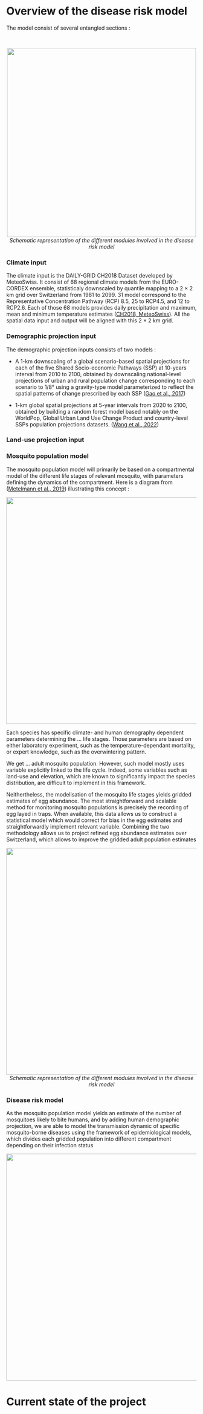 # Overview of the disease risk model

The model consist of several entangled sections :

<br>
<p align="center">
  <img src="https://github.com/ACCR-VBD/Presentation---Swiss-global-change-day/assets/63344790/5d770b36-a17b-4480-9000-7836701aba05" width=500>
  <br>
  <em>Schematic representation of the different modules involved in the disease risk model</em>
</p>

### Climate input
The climate input is the DAILY-GRID CH2018 Dataset developed by MeteoSwiss. It consist of 68 regional climate models from the EURO-CORDEX ensemble, statisticaly downscaled by quantile mapping to a 2 $\times$ 2 km grid over Switzerland from 1981 to 2099. 31 model correspond to the Representative Concentration Pathway (RCP) 8.5, 25 to RCP4.5, and 12 to RCP2.6. Each of those 68 models provides daily precipitation and maximum, mean and minimum temperature estimates ([CH2018, MeteoSwiss](https://www.nccs.admin.ch/nccs/en/home/the-nccs/priority-themes/ch2018-climate-scenarios.html)). All the spatial data input and output will be aligned with this 2 $\times$ 2 km grid.


### Demographic projection input
The demographic projection inputs consists of two models : 

-   A 1-km downscaling of a global scenario-based spatial projections for each of the five Shared Socio-economic Pathways (SSP) at 10-years interval from 2010 to 2100, obtained by downscaling national-level projections of urban and rural population change corresponding to each scenario to 1/8° using a gravity-type model parameterized to reflect the spatial patterns of change prescribed by each SSP ([Gao et al., 2017](https://opensky.ucar.edu/islandora/object/technotes:553))

-   1-km global spatial projections at 5-year intervals from 2020 to 2100, obtained by building a random forest model based notably on the WorldPop, Global Urban Land Use Change Product and country-level SSPs population projections datasets. ([Wang et al., 2022](https://www.nature.com/articles/s41597-022-01675-x))

### Land-use projection input

### Mosquito population model

The mosquito population model will primarily be based on a compartmental model of the different life stages of relevant mosquito, with parameters defining the dynamics of the compartment. Here is a diagram from ([Metelmann et al., 2019](https://royalsocietypublishing.org/doi/10.1098/rsif.2018.0761)) illustrating this concept :

<p align="center">
  <img src="https://github.com/ACCR-VBD/Presentation---Swiss-global-change-day/assets/63344790/9f1dcf31-c9d3-4a22-9009-d66fc36b8ba1" width=600>
</p>

Each species has specific climate- and human demography dependent parameters determining the ... life stages. Those parameters are based on either laboratory experiment, such as the temperature-dependant mortality, or expert knowledge, such as the overwintering pattern.

We get ... adult mosquito population. However, such model mostly uses variable explicitly linked to the life cycle. Indeed, some variables such as land-use and elevation, which are known to significantly impact the species distribution, are difficult to implement in this framework.

Neithertheless, the modelisation of the mosquito life stages yields gridded estimates of egg abundance. The most straightforward and scalable method for monitoring mosquito populations is precisely the recording of egg layed in traps. When available, this data allows us to construct a statistical model which would correct for bias in the egg estimates and straightforwardly implement relevant variable. Combining the two methodology allows us to project refined egg abundance estimates over Switzerland, which allows to improve the gridded adult population estimates 

<p align="center">
  <img src="https://github.com/ACCR-VBD/Presentation---Swiss-global-change-day/assets/63344790/26271975-738a-4aae-8754-fbd02487144b" width=600>
  <br>
  <em>Schematic representation of the different modules involved in the disease risk model</em>
</p>

### Disease risk model

As the mosquito population model yields an estimate of the number of mosquitoes likely to bite humans, and by adding human demographic projection, we are able to model the transmission dynamic of specific mosquito-borne diseases using the framework of epidemiological models, which divides each gridded population into different compartment depending on their infection status

<p align="center">
  <img src="https://github.com/ACCR-VBD/Presentation---Swiss-global-change-day/assets/63344790/694ca8a9-d849-434e-8cc8-88f29959b9df" width=600>
  <br>
  <em></em>
</p>

# Current state of the project

